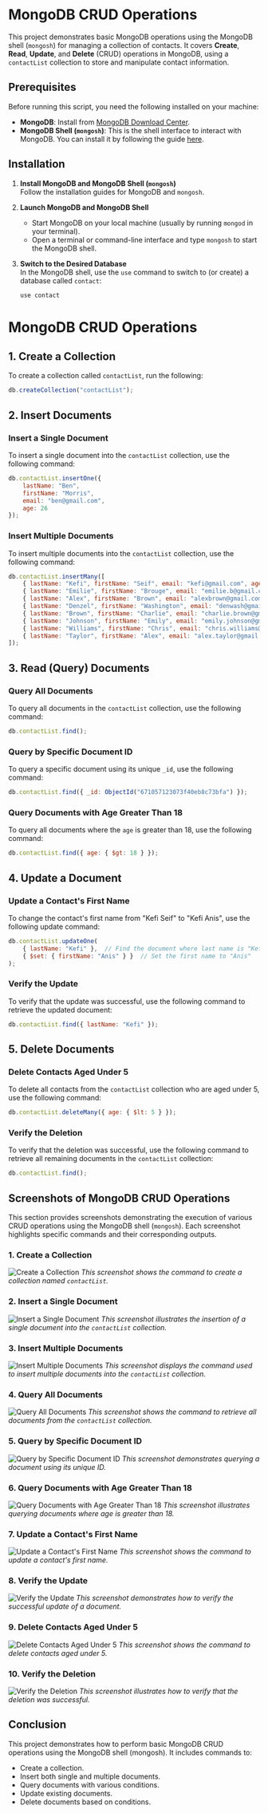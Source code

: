 # MongoDB CRUD Operations

This project demonstrates basic MongoDB operations using the MongoDB shell (`mongosh`) for managing a collection of contacts. It covers **Create**, **Read**, **Update**, and **Delete** (CRUD) operations in MongoDB, using a `contactList` collection to store and manipulate contact information.

## Prerequisites

Before running this script, you need the following installed on your machine:

- **MongoDB**: Install from [MongoDB Download Center](https://www.mongodb.com/try/download/community).
- **MongoDB Shell (`mongosh`)**: This is the shell interface to interact with MongoDB. You can install it by following the guide [here](https://www.mongodb.com/try/download/shell).


## Installation

1. **Install MongoDB and MongoDB Shell (`mongosh`)**  
   Follow the installation guides for MongoDB and `mongosh`.

2. **Launch MongoDB and MongoDB Shell**  
   - Start MongoDB on your local machine (usually by running `mongod` in your terminal).
   - Open a terminal or command-line interface and type `mongosh` to start the MongoDB shell.

3. **Switch to the Desired Database**  
   In the MongoDB shell, use the `use` command to switch to (or create) a database called `contact`:
   ```bash
   use contact
   ```



# MongoDB CRUD Operations

## 1. Create a Collection
To create a collection called `contactList`, run the following:

```javascript
db.createCollection("contactList");
```

## 2. Insert Documents

### Insert a Single Document
To insert a single document into the `contactList` collection, use the following command:

```javascript
db.contactList.insertOne({
    lastName: "Ben", 
    firstName: "Morris", 
    email: "ben@gmail.com", 
    age: 26
});
```

### Insert Multiple Documents
To insert multiple documents into the `contactList` collection, use the following command:

```javascript
db.contactList.insertMany([
    { lastName: "Kefi", firstName: "Seif", email: "kefi@gmail.com", age: 15 },
    { lastName: "Emilie", firstName: "Brouge", email: "emilie.b@gmail.com", age: 40 },
    { lastName: "Alex", firstName: "Brown", email: "alexbrown@gmail.com", age: 4 },
    { lastName: "Denzel", firstName: "Washington", email: "denwash@gmail.com", age: 3 },
    { lastName: "Brown", firstName: "Charlie", email: "charlie.brown@gmail.com", age: 22 },
    { lastName: "Johnson", firstName: "Emily", email: "emily.johnson@gmail.com", age: 27 },
    { lastName: "Williams", firstName: "Chris", email: "chris.williams@gmail.com", age: 32 },
    { lastName: "Taylor", firstName: "Alex", email: "alex.taylor@gmail.com", age: 29 },
]);
```

## 3. Read (Query) Documents

### Query All Documents
To query all documents in the `contactList` collection, use the following command:

```javascript
db.contactList.find();
```
### Query by Specific Document ID
To query a specific document using its unique `_id`, use the following command:

```javascript
db.contactList.find({ _id: ObjectId("671057123073f40eb8c73bfa") });
```

### Query Documents with Age Greater Than 18
To query all documents where the `age` is greater than 18, use the following command:

```javascript
db.contactList.find({ age: { $gt: 18 } });
```

## 4. Update a Document

### Update a Contact's First Name
To change the contact's first name from "Kefi Seif" to "Kefi Anis", use the following update command:

```javascript
db.contactList.updateOne(
    { lastName: "Kefi" },  // Find the document where last name is "Kefi"
    { $set: { firstName: "Anis" } }  // Set the first name to "Anis"
);
```

### Verify the Update
To verify that the update was successful, use the following command to retrieve the updated document:

```javascript
db.contactList.find({ lastName: "Kefi" });
```

## 5. Delete Documents

### Delete Contacts Aged Under 5
To delete all contacts from the `contactList` collection who are aged under 5, use the following command:

```javascript
db.contactList.deleteMany({ age: { $lt: 5 } });
```
### Verify the Deletion
To verify that the deletion was successful, use the following command to retrieve all remaining documents in the `contactList` collection:

```javascript
db.contactList.find();
```

## Screenshots of MongoDB CRUD Operations

This section provides screenshots demonstrating the execution of various CRUD operations using the MongoDB shell (`mongosh`). Each screenshot highlights specific commands and their corresponding outputs.

### 1. Create a Collection
![Create a Collection](/images/Screenshot%20(26).png)
*This screenshot shows the command to create a collection named `contactList`.*

### 2. Insert a Single Document
![Insert a Single Document](/images/Screenshot%20(27).png)
*This screenshot illustrates the insertion of a single document into the `contactList` collection.*

### 3. Insert Multiple Documents
![Insert Multiple Documents](/images/Screenshot%20(27).png)
*This screenshot displays the command used to insert multiple documents into the `contactList` collection.*

### 4. Query All Documents
![Query All Documents](/images/Screenshot%20(27).png)
*This screenshot shows the command to retrieve all documents from the `contactList` collection.*

### 5. Query by Specific Document ID
![Query by Specific Document ID](/images/Screenshot%20(33).png)
*This screenshot demonstrates querying a document using its unique ID.*

### 6. Query Documents with Age Greater Than 18
![Query Documents with Age Greater Than 18](/images/Screenshot%20(37).png)
*This screenshot illustrates querying documents where age is greater than 18.*

### 7. Update a Contact's First Name
![Update a Contact's First Name](/images/Screenshot%20(38).png)
*This screenshot shows the command to update a contact's first name.*

### 8. Verify the Update
![Verify the Update](/images/Screenshot%20(38).png)
*This screenshot demonstrates how to verify the successful update of a document.*

### 9. Delete Contacts Aged Under 5
![Delete Contacts Aged Under 5](/images/Screenshot%20(42).png)
*This screenshot shows the command to delete contacts aged under 5.*

### 10. Verify the Deletion
![Verify the Deletion](/images/Screenshot%20(43).png)
*This screenshot illustrates how to verify that the deletion was successful.*



## Conclusion
This project demonstrates how to perform basic MongoDB CRUD operations using the MongoDB shell (mongosh). It includes commands to:

- Create a collection.
- Insert both single and multiple documents.
- Query documents with various conditions.
- Update existing documents.
- Delete documents based on conditions.





















































































